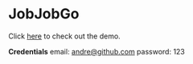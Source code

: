 # **JobJobGo**

Click [here](https://userclassgit.github.io/job-job-go/) to check out the demo.

**Credentials**
email: andre@github.com
password: 123